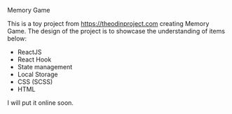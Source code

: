 Memory Game

This is a toy project from https://theodinproject.com creating Memory Game. The design of the project is to showcase the understanding of items below:

- ReactJS
- React Hook
- State management
- Local Storage
- CSS (SCSS)
- HTML

I will put it online soon.
